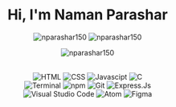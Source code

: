 <h1 align="center">Hi, I'm Naman Parashar </h1>
<p align="center"> <img src="https://github-readme-stats.vercel.app/api?username=nparashar150&show_icons=true&hide_border=true&theme=tokyonight" alt="nparashar150" />  <img src="https://github-readme-streak-stats.herokuapp.com/?user=nparashar150&hide_border=true&theme=tokyonight" alt="nparashar150" /> </p>
<p align="center"> <img src="https://activity-graph.herokuapp.com/graph?username=nparashar150&bg_color=1F222E&color=F8D866&line=F85D7F&point=FFFFFF&hide_border=false" alt="nparashar150" /> </p>
<br>
<div align="center">
  <img title="HTML-5" alt="HTML" src="https://img.shields.io/badge/HTML5-E34F26?style=for-the-badge&logo=html5&logoColor=white" />
  <img title="CSS-3" alt="CSS" src="https://img.shields.io/badge/CSS3-1572B6?style=for-the-badge&logo=css3&logoColor=white" />
  <img title="JavaScript" alt="Javascipt" src="https://img.shields.io/badge/JavaScript-F7DF1E?style=for-the-badge&logo=javascript&logoColor=black" />
  <img title="C" alt="C" src="https://img.shields.io/badge/C-00599C?style=for-the-badge&logo=c&logoColor=white" />
  <br>
  <img title="Terminal" alt="Terminal" src="https://img.shields.io/badge/Shell_Script-121011?style=for-the-badge&logo=gnu-bash&logoColor=white" />
  <img title="npm" alt="npm" src="https://img.shields.io/badge/npm-CB3837?style=for-the-badge&logo=npm&logoColor=white" />
  <img title="Git" alt="Git" src="https://img.shields.io/badge/Git-F05032?style=for-the-badge&logo=git&logoColor=white" />
  <img title="Express.Js" alt="Express.Js" src="https://img.shields.io/badge/Express.js-000000?style=for-the-badge&logo=express&logoColor=white" />
  <br>
  <img title="VS Code" alt="Visual Studio Code" src="https://img.shields.io/badge/Visual_Studio_Code-0078D4?style=for-the-badge&logo=visual%20studio%20code&logoColor=white" />
  <img title="Atom" alt="Atom" src="https://img.shields.io/badge/Atom-66595C?style=for-the-badge&logo=Atom&logoColor=white" />
  <img title="Figma" alt="Figma" src="https://img.shields.io/badge/Figma-F24E1E?style=for-the-badge&logo=figma&logoColor=white" />
</div>

